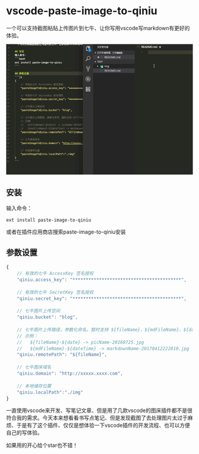 <!--
 * @Author: starkwang
 * @Contact me: https://shudong.wang/about
 * @Date: 2019-11-14 14:06:47
 * @LastEditors: starkwang
 * @LastEditTime: 2019-11-14 15:56:09
 * @Description: file content
 -->
# vscode-paste-image-to-qiniu

一个可以支持截图粘贴上传图片到七牛、让你写用vscode写markdown有更好的体验。

![screenshot](./screenshot/screenshot.gif)

## 安装
输入命令：
```bash
ext install paste-image-to-qiniu
```
或者在插件应用商店搜索paste-image-to-qiniu安装

## 参数设置
```js
{
    // 有效的七牛 AccessKey 签名授权
    "qiniu.access_key": "*****************************************",

    // 有效的七牛 SecretKey 签名授权
    "qiniu.secret_key": "*****************************************",

    // 七牛图片上传空间
    "qiniu.bucket": "blog",

    // 七牛图片上传路径，参数化命名，暂时支持 ${fileName}、${mdFileName}、${date}、${dateTime}
    // 示例：
    //   ${fileName}-${date} -> picName-20160725.jpg
    //   ${mdFileName}-${dateTime} -> markdownName-20170412222810.jpg
    "qiniu.remotePath": "${fileName}",

    // 七牛图床域名
    "qiniu.domain": "http://xxxxx.xxxx.com",

    // 本地储存位置
    "qiniu.localPath":"./img"
}
```

一直使用vscode来开发、写笔记文章、但是用了几款vscode的图床插件都不是很符合我的需求。今天本来想看看书写点笔记、但是发现截图了去处理图片太过于麻烦、于是有了这个插件、仅仅是想体验一下vscode插件的开发流程、也可以方便自己的写体验。

如果用的开心给个star也不错！

